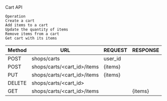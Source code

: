 Cart API

```
Operation
Create a cart
Add items to a cart
Update the quantity of items
Remove items from a cart
Get cart with its items
```

| Method | URL                         | REQUEST | RESPONSE |
| ------ | --------------------------- | ------- | -------- |
| POST   | shops/carts                 | user_id |          |
| POST   | shops/carts/<cart_id>/items | {items} |          |
| PUT    | shops/carts/<cart_id>/items | {items} |          |
| DELETE | shops/carts/<cart_id>       |         |          |
| GET    | shops/carts/<cart_id>/items |         | {items}  |
